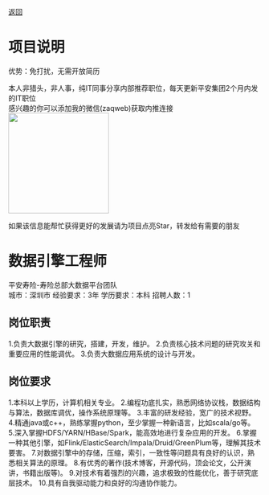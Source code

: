 [返回](../)

# 项目说明

优势：免打扰，无需开放简历

本人非猎头，非人事，纯IT同事分享内部推荐职位，每天更新平安集团2个月内发的IT职位  
感兴趣的你可以添加我的微信(zaqweb)获取内推连接  
<img src="https://github.com/zaqweb/PA-IT-JOBS/blob/master/WechatICode.jpeg"  height="200" width="200">

如果该信息能帮忙获得更好的发展请为项目点亮Star，转发给有需要的朋友

# 数据引擎工程师
平安寿险-寿险总部大数据平台团队  
城市：深圳市 经验要求：3年 学历要求：本科  招聘人数：1

## 岗位职责
1.负责大数据引擎的研究，搭建，开发，维护。
2.负责核心技术问题的研究攻关和重要应用的性能调优。
3.负责大数据应用系统的设计与开发。

## 岗位要求
1.本科以上学历，计算机相关专业。
2.编程功底扎实，熟悉网络协议栈，数据结构与算法，数据库调优，操作系统原理等。
3.丰富的研发经验，宽广的技术视野。
4.精通java或c++，熟练掌握python，至少掌握一种新语言，比如scala/go等。
5.深入掌握HDFS/YARN/HBase/Spark，能高效地进行复杂应用的开发。
6.掌握一种其他引擎，如Flink/ElasticSearch/Impala/Druid/GreenPlum等，理解其技术要害。
7.对数据引擎中的存储，压缩，索引，一致性等问题具有良好的认识，熟悉相关算法的原理。
8.有优秀的著作(技术博客，开源代码，顶会论文，公开演讲，书籍出版等)。
9.对技术有着强烈的兴趣，追求极致的性能优化，善于研究底层技术。
10.具有自我驱动能力和良好的沟通协作能力。




